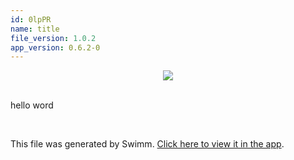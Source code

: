 ```yaml
---
id: 0lpPR
name: title
file_version: 1.0.2
app_version: 0.6.2-0
---
```


<div align="center"><img src="https://firebasestorage.googleapis.com/v0/b/swimm-dev-content/o/workspaces%2FRQ77Ns20cK94K5A2flso%2F697b0051-383e-4b40-8f09-9e9b98fcb298.jpg?alt=media&token=1c659200-593c-4585-8632-42938acd8add" style="width:'50%'"/></div>

<br/>

hello word

<br/>

This file was generated by Swimm. [Click here to view it in the app](https://swimm-web-app.web.app/#/repos/Z2l0aHViJTNBJTNBcGxheWtpdC1qcyUzQSUzQU9tZXJSb3NlbmJhdW0=/docs/0lpPR).